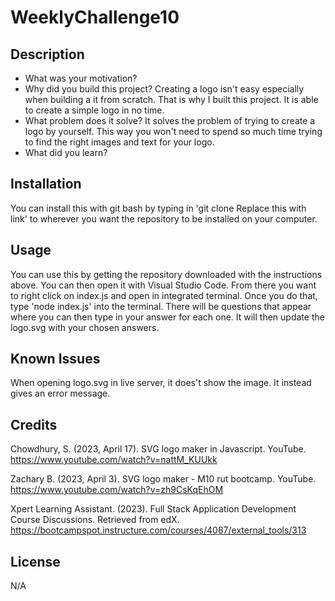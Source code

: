 # WeeklyChallenge10

## Description
- What was your motivation? 
- Why did you build this project? Creating a logo isn't easy especially when building a it from scratch. That is why I built this project. It is able to create a simple logo in no time.
- What problem does it solve? It solves the problem of trying to create a logo by yourself. This way you won't need to spend so much time trying to find the right images and text for your logo.
- What did you learn?


## Installation
You can install this with git bash by typing in 'git clone Replace this with link' to wherever you want the repository to be installed on your computer.

## Usage
You can use this by getting the repository downloaded with the instructions above. You can then open it with Visual Studio Code. From there you want to right click on index.js and open in integrated terminal. Once you do that, type 'node index.js' into the terminal. There will be questions that appear where you can then type in your answer for each one. It will then update the logo.svg with your chosen answers.

## Known Issues
When opening logo.svg in live server, it does't show the image. It instead gives an error message.


## Credits
Chowdhury, S. (2023, April 17). SVG logo maker in Javascript. YouTube. https://www.youtube.com/watch?v=nattM_KUUkk

Zachary B. (2023, April 3). SVG logo maker - M10 rut bootcamp. YouTube. https://www.youtube.com/watch?v=zh9CsKqEhOM 

Xpert Learning Assistant. (2023). Full Stack Application Development Course Discussions. Retrieved from edX. https://bootcampspot.instructure.com/courses/4087/external_tools/313

## License
N/A

